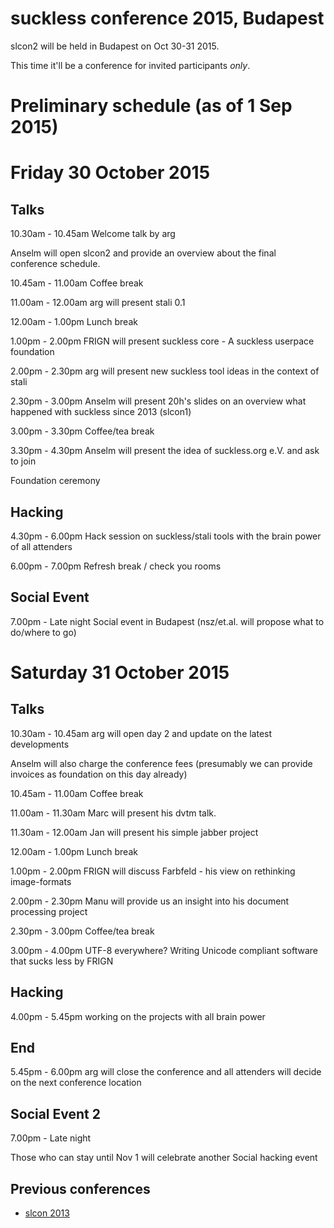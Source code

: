 suckless conference 2015, Budapest
==================================

slcon2 will be held in Budapest on Oct 30-31 2015.

This time it'll be a conference for invited participants *only*.

Preliminary schedule (as of 1 Sep 2015)
=======================================

Friday 30 October 2015
======================

Talks
-----

10.30am - 10.45am Welcome talk by arg

Anselm will open slcon2 and provide an overview about the final
conference schedule.

10.45am - 11.00am Coffee break

11.00am - 12.00am arg will present stali 0.1

12.00am - 1.00pm Lunch break

1.00pm - 2.00pm FRIGN will present suckless core - A suckless userpace foundation

2.00pm - 2.30pm arg will present new suckless tool ideas in the context of stali

2.30pm - 3.00pm Anselm will present 20h's slides on an overview what happened with suckless since 2013 (slcon1)

3.00pm - 3.30pm Coffee/tea break

3.30pm - 4.30pm Anselm will present the idea of suckless.org e.V. and ask to join

Foundation ceremony

Hacking
-------

4.30pm - 6.00pm Hack session on suckless/stali tools with the brain power of all attenders

6.00pm - 7.00pm Refresh break / check you rooms

Social Event
------------

7.00pm - Late night Social event in Budapest (nsz/et.al. will propose what to do/where to go)


Saturday 31 October 2015
=========================

Talks
-----

10.30am - 10.45am arg will open day 2 and update on the latest developments

Anselm will also charge the conference fees (presumably we can provide invoices as foundation on this day already)

10.45am - 11.00am Coffee break

11.00am - 11.30am Marc will present his dvtm talk.

11.30am - 12.00am Jan will present his simple jabber project

12.00am - 1.00pm Lunch break

1.00pm - 2.00pm FRIGN will discuss Farbfeld - his view on rethinking image-formats

2.00pm - 2.30pm Manu will provide us an insight into his document processing project

2.30pm - 3.00pm Coffee/tea break

3.00pm - 4.00pm UTF-8 everywhere? Writing Unicode compliant software that sucks less by FRIGN

Hacking
-------

4.00pm - 5.45pm working on the projects with all brain power

End
---
5.45pm - 6.00pm arg will close the conference and all attenders will decide on the next conference location


Social Event 2
--------------
7.00pm - Late night

Those who can stay until Nov 1 will celebrate another Social hacking event


Previous conferences
--------------------
* [slcon 2013](http://suckless.org/conference/2013)
